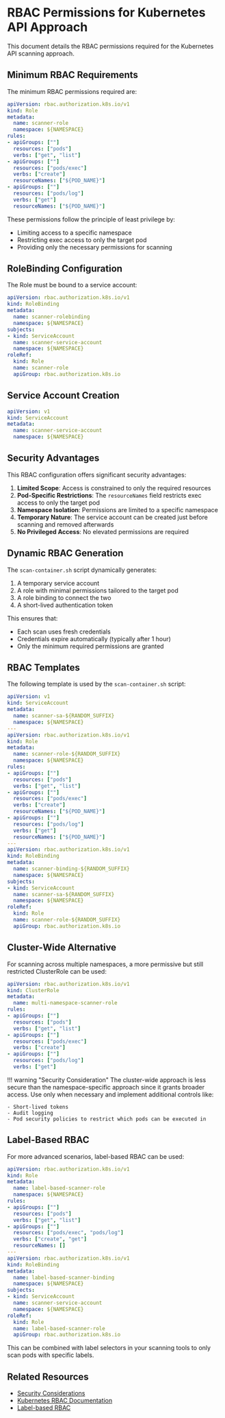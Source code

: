 # RBAC Permissions for Kubernetes API Approach

This document details the RBAC permissions required for the Kubernetes API scanning approach.

## Minimum RBAC Requirements

The minimum RBAC permissions required are:

```yaml
apiVersion: rbac.authorization.k8s.io/v1
kind: Role
metadata:
  name: scanner-role
  namespace: ${NAMESPACE}
rules:
- apiGroups: [""]
  resources: ["pods"]
  verbs: ["get", "list"]
- apiGroups: [""]
  resources: ["pods/exec"]
  verbs: ["create"]
  resourceNames: ["${POD_NAME}"]
- apiGroups: [""]
  resources: ["pods/log"]
  verbs: ["get"]
  resourceNames: ["${POD_NAME}"]
```

These permissions follow the principle of least privilege by:

- Limiting access to a specific namespace
- Restricting exec access to only the target pod
- Providing only the necessary permissions for scanning

## RoleBinding Configuration

The Role must be bound to a service account:

```yaml
apiVersion: rbac.authorization.k8s.io/v1
kind: RoleBinding
metadata:
  name: scanner-rolebinding
  namespace: ${NAMESPACE}
subjects:
- kind: ServiceAccount
  name: scanner-service-account
  namespace: ${NAMESPACE}
roleRef:
  kind: Role
  name: scanner-role
  apiGroup: rbac.authorization.k8s.io
```

## Service Account Creation

```yaml
apiVersion: v1
kind: ServiceAccount
metadata:
  name: scanner-service-account
  namespace: ${NAMESPACE}
```

## Security Advantages

This RBAC configuration offers significant security advantages:

1. **Limited Scope**: Access is constrained to only the required resources
2. **Pod-Specific Restrictions**: The `resourceNames` field restricts exec access to only the target pod
3. **Namespace Isolation**: Permissions are limited to a specific namespace
4. **Temporary Nature**: The service account can be created just before scanning and removed afterwards
5. **No Privileged Access**: No elevated permissions are required

## Dynamic RBAC Generation

The `scan-container.sh` script dynamically generates:

1. A temporary service account
2. A role with minimal permissions tailored to the target pod
3. A role binding to connect the two
4. A short-lived authentication token

This ensures that:

- Each scan uses fresh credentials
- Credentials expire automatically (typically after 1 hour)
- Only the minimum required permissions are granted

## RBAC Templates

The following template is used by the `scan-container.sh` script:

```yaml
apiVersion: v1
kind: ServiceAccount
metadata:
  name: scanner-sa-${RANDOM_SUFFIX}
  namespace: ${NAMESPACE}
---
apiVersion: rbac.authorization.k8s.io/v1
kind: Role
metadata:
  name: scanner-role-${RANDOM_SUFFIX}
  namespace: ${NAMESPACE}
rules:
- apiGroups: [""]
  resources: ["pods"]
  verbs: ["get", "list"]
- apiGroups: [""]
  resources: ["pods/exec"]
  verbs: ["create"]
  resourceNames: ["${POD_NAME}"]
- apiGroups: [""]
  resources: ["pods/log"]
  verbs: ["get"]
  resourceNames: ["${POD_NAME}"]
---
apiVersion: rbac.authorization.k8s.io/v1
kind: RoleBinding
metadata:
  name: scanner-binding-${RANDOM_SUFFIX}
  namespace: ${NAMESPACE}
subjects:
- kind: ServiceAccount
  name: scanner-sa-${RANDOM_SUFFIX}
  namespace: ${NAMESPACE}
roleRef:
  kind: Role
  name: scanner-role-${RANDOM_SUFFIX}
  apiGroup: rbac.authorization.k8s.io
```

## Cluster-Wide Alternative

For scanning across multiple namespaces, a more permissive but still restricted ClusterRole can be used:

```yaml
apiVersion: rbac.authorization.k8s.io/v1
kind: ClusterRole
metadata:
  name: multi-namespace-scanner-role
rules:
- apiGroups: [""]
  resources: ["pods"]
  verbs: ["get", "list"]
- apiGroups: [""]
  resources: ["pods/exec"]
  verbs: ["create"]
- apiGroups: [""]
  resources: ["pods/log"]
  verbs: ["get"]
```

!!! warning "Security Consideration"
    The cluster-wide approach is less secure than the namespace-specific approach since it grants broader access. Use only when necessary and implement additional controls like:

    - Short-lived tokens
    - Audit logging
    - Pod security policies to restrict which pods can be executed in

## Label-Based RBAC

For more advanced scenarios, label-based RBAC can be used:

```yaml
apiVersion: rbac.authorization.k8s.io/v1
kind: Role
metadata:
  name: label-based-scanner-role
  namespace: ${NAMESPACE}
rules:
- apiGroups: [""]
  resources: ["pods"]
  verbs: ["get", "list"]
- apiGroups: [""]
  resources: ["pods/exec", "pods/log"]
  verbs: ["create", "get"]
  resourceNames: []
---
apiVersion: rbac.authorization.k8s.io/v1
kind: RoleBinding
metadata:
  name: label-based-scanner-binding
  namespace: ${NAMESPACE}
subjects:
- kind: ServiceAccount
  name: scanner-service-account
  namespace: ${NAMESPACE}
roleRef:
  kind: Role
  name: label-based-scanner-role
  apiGroup: rbac.authorization.k8s.io
```

This can be combined with label selectors in your scanning tools to only scan pods with specific labels.

## Related Resources

- [Security Considerations](../index.md)
- [Kubernetes RBAC Documentation](https://kubernetes.io/docs/reference/access-authn-authz/rbac/)
- [Label-based RBAC](../../rbac/label-based.md)
